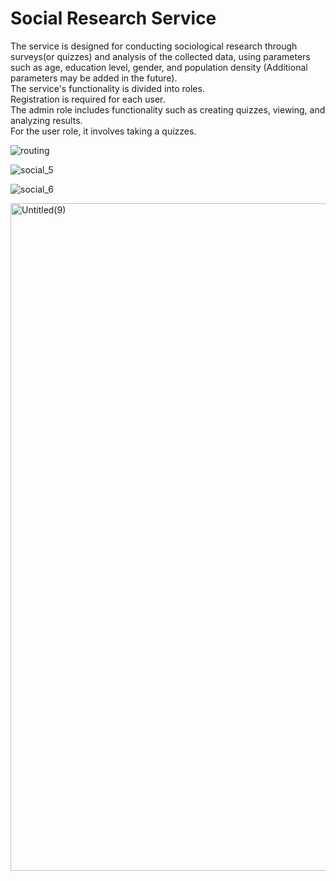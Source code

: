 # Social Research Service
The service is designed for conducting sociological research through surveys(or quizzes) and analysis of the collected data, using parameters such as age, education level, gender, and population density (Additional parameters may be added in the future).  
The service's functionality is divided into roles.  
Registration is required for each user.  
The admin role includes functionality such as creating quizzes, viewing, and analyzing results.  
For the user role, it involves taking a quizzes.  
  

![routing](https://github.com/fff4k8/social_research/assets/25677966/84b8f57a-6b38-4653-8244-96590d43aa31)



![social_5](https://github.com/fff4k8/social_research/assets/25677966/4da2f2c3-f723-4c89-91e0-13f41c20e751)  


    
![social_6](https://github.com/fff4k8/social_research/assets/25677966/4db7dce4-7769-4b28-86d4-6681c6c7f7b7)  

<img width="1068" alt="Untitled(9)" src="https://github.com/fff4k8/social_research/assets/25677966/f0876448-d175-4971-a58e-a03c9d25b325">
